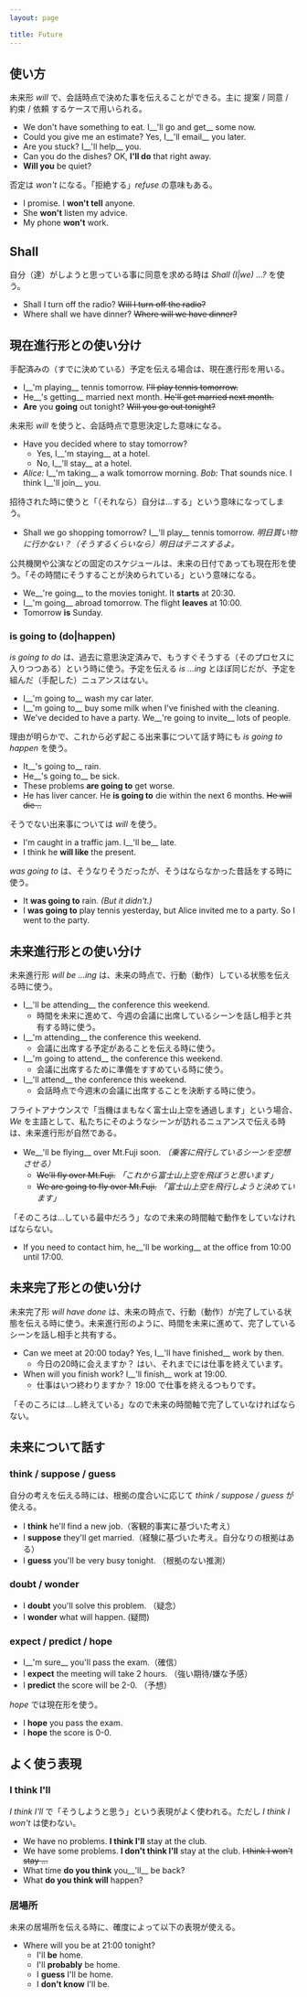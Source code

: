 ```yaml
---
layout: page

title: Future
---
```


## 使い方

未来形 _will_ で、会話時点で決めた事を伝えることができる。主に 提案 / 同意 / 約束 / 依頼 するケースで用いられる。

* We don't have something to eat. I__'ll go and get__ some now.
* Could you give me an estimate? Yes, I__'ll email__ you later.
* Are you stuck? I__'ll help__ you.
* Can you do the dishes? OK, __I'll do__ that right away.
* __Will you__ be quiet?

否定は _won't_ になる。「拒絶する」_refuse_ の意味もある。

* I promise. I __won't tell__ anyone.
* She __won't__ listen my advice.
* My phone __won't__ work.

## Shall

自分（達）がしようと思っている事に同意を求める時は _Shall (I|we) ...?_ を使う。

* Shall I turn off the radio? <del>Will I turn off the radio?</del>
* Where shall we have dinner? <del>Where will we have dinner?</del>

## 現在進行形との使い分け

手配済みの（すでに決めている）予定を伝える場合は、現在進行形を用いる。

* I__'m playing__ tennis tomorrow. <del>I'll play tennis tomorrow.</del>
* He__'s getting__ married next month. <del>He'll get married next month.</del>
* __Are__ you __going__ out tonight? <del>Will you go out tonight?</del>

未来形 _will_ を使うと、会話時点で意思決定した意味になる。

* Have you decided where to stay tomorrow?
  * Yes, I__'m staying__ at a hotel.
  * No, I__'ll stay__ at a hotel.
* _Alice:_ I__'m taking__ a walk tomorrow morning. _Bob:_ That sounds nice. I think I__'ll join__ you.

招待された時に使うと「（それなら）自分は...する」という意味になってしまう。

* Shall we go shopping tomorrow? I__'ll play__ tennis tomorrow. _明日買い物に行かない？（そうするくらいなら）明日はテニスするよ。_

公共機関や公演などの固定のスケジュールは、未来の日付であっても現在形を使う。「その時間にそうすることが決められている」という意味になる。

* We__'re going__ to the movies tonight. It __starts__ at 20:30.
* I__'m going__ abroad tomorrow. The flight __leaves__ at 10:00.
* Tomorrow __is__ Sunday.

### is going to (do|happen)

_is going to do_ は、過去に意思決定済みで、もうすぐそうする（そのプロセスに入りつつある）という時に使う。予定を伝える _is ...ing_ とほぼ同じだが、予定を組んだ（手配した）ニュアンスはない。

* I__'m going to__ wash my car later.
* I__'m going to__ buy some milk when I've finished with the cleaning.
* We've decided to have a party. We__'re going to invite__ lots of people.

理由が明らかで、これから必ず起こる出来事について話す時にも _is going to happen_ を使う。

* It__'s going to__ rain.
* He__'s going to__ be sick.
* These problems __are going to__ get worse.
* He has liver cancer. He __is going to__ die within the next 6 months. <del>He will die ..</del>

そうでない出来事については _will_ を使う。

* I'm caught in a traffic jam. I__'ll be__ late.
* I think he __will like__ the present.

_was going to_ は、そうなりそうだったが、そうはならなかった昔話をする時に使う。

* It __was going to__ rain. _(But it didn't.)_
* I __was going to__ play tennis yesterday, but Alice invited me to a party. So I went to the party.

## 未来進行形との使い分け

未来進行形 _will be ...ing_ は、未来の時点で、行動（動作）している状態を伝える時に使う。

* I__'ll be attending__ the conference this weekend.
  * 時間を未来に進めて、今週の会議に出席しているシーンを話し相手と共有する時に使う。
* I__'m attending__ the conference this weekend.
  * 会議に出席する予定があることを伝える時に使う。
* I__'m going to attend__ the conference this weekend.
  * 会議に出席するために準備をすすめている時に使う。
* I__'ll attend__ the conference this weekend.
  * 会話時点で今週末の会議に出席することを決断する時に使う。

フライトアナウンスで「当機はまもなく富士山上空を通過します」という場合、_We_ を主語として、私たちにそのようなシーンが訪れるニュアンスで伝える時は、未来進行形が自然である。

* We__'ll be flying__ over Mt.Fuji soon. _（乗客に飛行しているシーンを空想させる）_
  * <del>We'll fly over Mt.Fuji.</del> _「これから富士山上空を飛ぼうと思います」_
  * <del>We are going to fly over Mt.Fuji.</del> _「富士山上空を飛行しようと決めています」_

「そのころは...している最中だろう」なので未来の時間軸で動作をしていなければならない。

* If you need to contact him, he__'ll be working__ at the office from 10:00 until 17:00.

## 未来完了形との使い分け

未来完了形 _will have done_ は、未来の時点で、行動（動作）が完了している状態を伝える時に使う。未来進行形のように、時間を未来に進めて、完了しているシーンを話し相手と共有する。

* Can we meet at 20:00 today? Yes, I__'ll have finished__ work by then.
  * 今日の20時に会えますか？ はい、それまでには仕事を終えています。
* When will you finish work? I__'ll finish__ work at 19:00.
  * 仕事はいつ終わりますか？ 19:00 で仕事を終えるつもりです。

「そのころには...し終えている」なので未来の時間軸で完了していなければならない。

## 未来について話す

### think / suppose / guess

自分の考えを伝える時には、根拠の度合いに応じて _think / suppose / guess_ が使える。

* I __think__ he'll find a new job.（客観的事実に基づいた考え）
* I __suppose__ they'll get married.（経験に基づいた考え。自分なりの根拠はある）
* I __guess__ you'll be very busy tonight. （根拠のない推測）

### doubt / wonder

* I __doubt__ you'll solve this problem. （疑念）
* I __wonder__ what will happen. (疑問)

### expect / predict / hope

* I__'m sure__ you'll pass the exam.（確信）
* I __expect__ the meeting will take 2 hours. （強い期待/嫌な予感）
* I __predict__ the score will be 2-0. （予想）

_hope_ では現在形を使う。

* I __hope__ you pass the exam.
* I __hope__ the score is 0-0.

## よく使う表現

### I think I'll

_I think I'll_ で「そうしようと思う」という表現がよく使われる。ただし _I think I won't_ は使わない。

* We have no problems. __I think I'll__ stay at the club.
* We have some problems. __I don't think I'll__ stay at the club. <del>I think I won't stay ...</del>
* What time __do you think__ you__'ll__ be back?
* What __do you think will__ happen?

### 居場所

未来の居場所を伝える時に、確度によって以下の表現が使える。

* Where will you be at 21:00 tonight?
  * I'll __be__ home.
  * I'll __probably__ be home.
  * I __guess__ I'll be home.
  * I __don't know__ I'll be.

